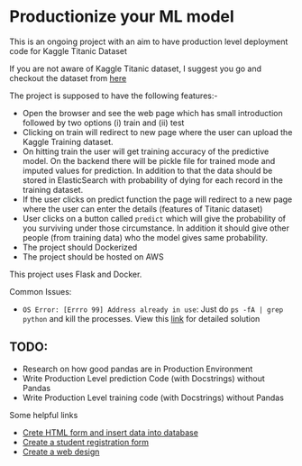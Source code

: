 # Productionize your ML model

This is an ongoing project with an aim to have production level deployment code for Kaggle Titanic Dataset

If you are not aware of Kaggle Titanic dataset, I suggest you go and checkout the dataset from [here](https://www.kaggle.com/c/titanic)

The project is supposed to have the following features:-
- Open the browser and see the web page which has small introduction followed by two options (i) train and (ii) test
- Clicking on train will redirect to new page where the user can upload the Kaggle Training dataset.
- On hitting train the user will get training accuracy of the predictive model. On the backend there will be pickle file for trained mode and imputed values for prediction. In addition to that the data should be stored in ElasticSearch with probability of dying for each record in the training dataset.
- If the user clicks on predict function the page will redirect to a new page where the user can enter the details (features of Titanic dataset)
- User clicks on a button called `predict` which will give the probability of you surviving under those circumstance. In addition it should give other people (from training data) who the model gives same probability.
- The project should Dockerized
- The project should be hosted on AWS


This project uses Flask and Docker.


Common Issues:

- `OS Error: [Errro 99] Address already in use`: Just do `ps -fA | grep python` and kill the processes. 
View this [link](https://stackoverflow.com/questions/19071512/socket-error-errno-48-address-already-in-use) for detailed solution

## TODO: 
- Research on how good pandas are in Production Environment
- Write Production Level prediction Code (with Docstrings) without Pandas
- Write Production Level training code (with Docstrings) without Pandas

Some helpful links
- [Crete HTML form and insert data into database](https://www.c-sharpcorner.com/UploadFile/52bd60/create-an-html-form-and-insert-data-into-database162/)
- [Create a student registration form](https://www.roseindia.net/html/how-to-create-student-registration-form-with-html-code.shtml)
- [Create a web design](https://www.oreilly.com/library/view/learning-web-design/9781449337513/ch04.html)
